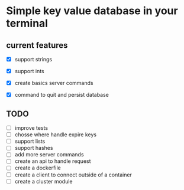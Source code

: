 # Simple key value database in your terminal

## current features

- [x] support strings
- [x] support ints
- [x] create basics server commands
- [x] command to quit and persist database


## TODO

- [ ] improve tests
- [ ] chosse where handle expire keys
- [ ] support lists
- [ ] support hashes
- [ ] add more server commands
- [ ] create an api to handle request 
- [ ] create a dockerfile
- [ ] create a client to connect outside of a container
- [ ] create a cluster module
